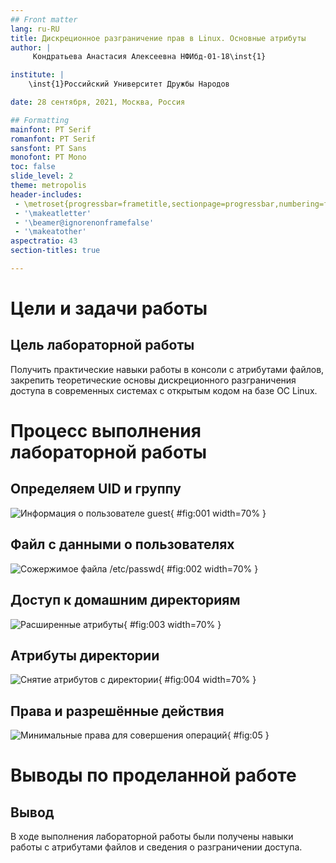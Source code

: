 ```yaml
---
## Front matter
lang: ru-RU
title: Дискреционное разграничение прав в Linux. Основные атрибуты
author: |
	 Кондратьева Анастасия Алексеевна НФИбд-01-18\inst{1}

institute: |
	\inst{1}Российский Университет Дружбы Народов

date: 28 сентября, 2021, Москва, Россия

## Formatting
mainfont: PT Serif
romanfont: PT Serif
sansfont: PT Sans
monofont: PT Mono
toc: false
slide_level: 2
theme: metropolis
header-includes: 
 - \metroset{progressbar=frametitle,sectionpage=progressbar,numbering=fraction}
 - '\makeatletter'
 - '\beamer@ignorenonframefalse'
 - '\makeatother'
aspectratio: 43
section-titles: true

---
```


# Цели и задачи работы

## Цель лабораторной работы

Получить практические навыки работы в консоли с атрибутами файлов, закрепить теоретические основы дискреционного разграничения доступа в современных системах с открытым кодом на базе ОС Linux.

# Процесс выполнения лабораторной работы

## Определяем UID и группу

![Информация о пользователе guest](image/01.png){ #fig:001 width=70% }

## Файл с данными о пользователях

![Сожержимое файла /etc/passwd](image/02.png){ #fig:002 width=70% }

## Доступ к домашним директориям

![Расширенные атрибуты](image/03.png){ #fig:003 width=70% }

## Атрибуты директории

![Снятие атрибутов с директории](image/04.png){ #fig:004 width=70% }

## Права и разрешённые действия

![Минимальные права для совершения операций](0.png){ #fig:05 }

# Выводы по проделанной работе

## Вывод

В ходе выполнения лабораторной работы были получены навыки работы с атрибутами файлов и сведения о разграничении доступа.